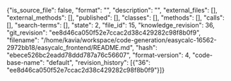 {"is_source_file": false, "format": "", "description": "", "external_files": [], "external_methods": [], "published": [], "classes": [], "methods": [], "calls": [], "search-terms": [], "state": 2, "file_id": 15, "knowledge_revision": 36, "git_revision": "ee8d46ca050f52e7ccac2d38c429282c98f8b0f9", "filename": "/home/kavia/workspace/code-generation/easycalc-16562-2972bb18/easycalc_frontend/README.md", "hash": "ebece526bc2eadd78ddd787a76c56607", "format-version": 4, "code-base-name": "default", "revision_history": [{"36": "ee8d46ca050f52e7ccac2d38c429282c98f8b0f9"}]}